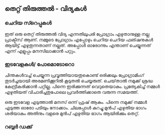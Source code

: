 ## തെറ്റ് തിരുത്തൽ - വിദ്യകള്‍
### ചെറിയ സ്റെപ്പുകള്‍
ഇത് ഒരു തെറ്റ് തിരുത്തല്‍ വിദ്യ എന്നതിലുപരി പ്രോഗ്രാം എഴുതാനുള്ള നല്ല പ്രാക്ടീസ് ആണ്.  നമ്മുടെ പ്രോഗ്രാം എപ്പോഴും ചെറിയ ചെറിയ ഫങ്ഷനുകള്‍ ആയിട്ട് എഴുതുന്നതാണ് നല്ലത്. അപ്പോള്‍ ഓരോന്നും എന്താണ് ചെയ്യുന്നത് എന്ന് എളുപ്പം മനസിലാക്കാന്‍ പറ്റും. 

### ഇടവേളകള്‍/ പോമൊടോറൊ
ചിന്തകള്‍വച്ച് ചെയ്യുന്ന പ്രവൃത്തിയായതുകൊണ്ട് ഒരിക്കലും പ്രോഗ്രാമിംഗ് തുടര്‍ച്ചയായി അരമണിക്കൂറില്‍ കൂടുതല്‍ ചെയ്യരുത്. ചെയ്‌താല്‍ നമുക്ക് ശ്രദ്ധ കേന്ദ്രീകരിക്കാന്‍ പറ്റില്ല. പിന്നെ ഇരിക്കുന്നത് വെറുതെയാകും. പ്രത്യേകിച്ച് നമ്മള്‍ എഴുതിയത് വിചാരിച്ചതുപോലെ പ്രവര്‍ത്തിക്കാതെ വരുന്ന സമയത്ത്.

ഒരു ഇടവേള എടുത്താല്‍ മനസ് ഒന്ന് ഫ്രഷ്‌ ആകും. പിന്നെ നമുക്ക് നമ്മള്‍ എടുത്ത ഓരോ പടിയും നോക്കാം. ചിലപ്പോള്‍ കുറച്ചു മുന്‍പ് എഴുതിയ ഭാഗം ശരിയാകും അതിനും വളരെ മുന്‍പ് എഴുതിയ ഭാഗം ആയിരിക്കും തെറ്റ്.


### റബ്ബര്‍ ഡക്ക്
